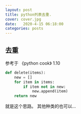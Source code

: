 ```yaml
---
layout: post
title: python列表去重.
cover: cover.jpg
date:   2020-4-15 06:18:00
categories: posts
---
```


## 去重
参考于 《python cook》 1.10

```python
def delete(items):
    new = []
    for item in items:
        if item not in new:
            new.append(item)
    return new
```

就是这个思路。
其他种类的也可以...
